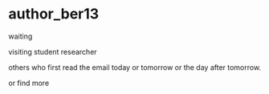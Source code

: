 # author_ber13
waiting  

visiting student researcher

others who first read the email today or tomorrow or the day after tomorrow.

or find more

